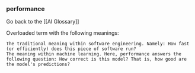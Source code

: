 ### performance

Go back to the [[AI Glossary]]


Overloaded term with the following meanings:

    The traditional meaning within software engineering. Namely: How fast (or efficiently) does this piece of software run?
    The meaning within machine learning. Here, performance answers the following question: How correct is this model? That is, how good are the model's predictions?

